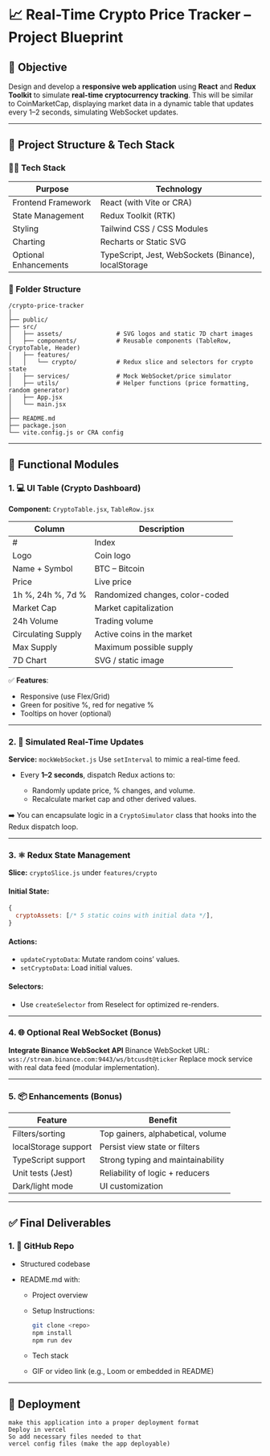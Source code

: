 # 📈 Real-Time Crypto Price Tracker – Project Blueprint

## 🎯 Objective

Design and develop a **responsive web application** using **React** and **Redux Toolkit** to simulate **real-time cryptocurrency tracking**. This will be similar to CoinMarketCap, displaying market data in a dynamic table that updates every 1–2 seconds, simulating WebSocket updates.

---

## 🧱 Project Structure & Tech Stack

### 🧑‍💻 Tech Stack

| Purpose               | Technology                                           |
| --------------------- | ---------------------------------------------------- |
| Frontend Framework    | React (with Vite or CRA)                             |
| State Management      | Redux Toolkit (RTK)                                  |
| Styling               | Tailwind CSS / CSS Modules                           |
| Charting              | Recharts or Static SVG                               |
| Optional Enhancements | TypeScript, Jest, WebSockets (Binance), localStorage |

### 🔧 Folder Structure

```
/crypto-price-tracker
│
├── public/
├── src/
│   ├── assets/               # SVG logos and static 7D chart images
│   ├── components/           # Reusable components (TableRow, CryptoTable, Header)
│   ├── features/
│   │   └── crypto/           # Redux slice and selectors for crypto state
│   ├── services/             # Mock WebSocket/price simulator
│   ├── utils/                # Helper functions (price formatting, random generator)
│   ├── App.jsx
│   └── main.jsx
│
├── README.md
├── package.json
└── vite.config.js or CRA config
```

---

## 🧠 Functional Modules

### 1. 💻 UI Table (Crypto Dashboard)

**Component:** `CryptoTable.jsx`, `TableRow.jsx`

| Column             | Description                     |
| ------------------ | ------------------------------- |
| #                  | Index                           |
| Logo               | Coin logo                       |
| Name + Symbol      | BTC – Bitcoin                   |
| Price              | Live price                      |
| 1h %, 24h %, 7d %  | Randomized changes, color-coded |
| Market Cap         | Market capitalization           |
| 24h Volume         | Trading volume                  |
| Circulating Supply | Active coins in the market      |
| Max Supply         | Maximum possible supply         |
| 7D Chart           | SVG / static image              |

✅ **Features**:

* Responsive (use Flex/Grid)
* Green for positive %, red for negative %
* Tooltips on hover (optional)

---

### 2. 🔄 Simulated Real-Time Updates

**Service:** `mockWebSocket.js`
Use `setInterval` to mimic a real-time feed.

* Every **1–2 seconds**, dispatch Redux actions to:

  * Randomly update price, % changes, and volume.
  * Recalculate market cap and other derived values.

➡️ You can encapsulate logic in a `CryptoSimulator` class that hooks into the Redux dispatch loop.

---

### 3. ⚛️ Redux State Management

**Slice:** `cryptoSlice.js` under `features/crypto`

#### Initial State:

```js
{
  cryptoAssets: [/* 5 static coins with initial data */],
}
```

#### Actions:

* `updateCryptoData`: Mutate random coins’ values.
* `setCryptoData`: Load initial values.

#### Selectors:

* Use `createSelector` from Reselect for optimized re-renders.

---

### 4. 🌐 Optional Real WebSocket (Bonus)

**Integrate Binance WebSocket API**
Binance WebSocket URL: `wss://stream.binance.com:9443/ws/btcusdt@ticker`
Replace mock service with real data feed (modular implementation).

---

### 5. 📦 Enhancements (Bonus)

| Feature              | Benefit                           |
| -------------------- | --------------------------------- |
| Filters/sorting      | Top gainers, alphabetical, volume |
| localStorage support | Persist view state or filters     |
| TypeScript support   | Strong typing and maintainability |
| Unit tests (Jest)    | Reliability of logic + reducers   |
| Dark/light mode      | UI customization                  |

---

## ✅ Final Deliverables

### 1. 💾 GitHub Repo

* Structured codebase
* README.md with:

  * Project overview
  * Setup Instructions:

    ```bash
    git clone <repo>
    npm install
    npm run dev
    ```
  * Tech stack
  * GIF or video link (e.g., Loom or embedded in README)

---

## 🔴 Deployment 
    make this application into a proper deployment format 
    Deploy in vercel
    So add necessary files needed to that
    vercel config files (make the app deployable)
    



